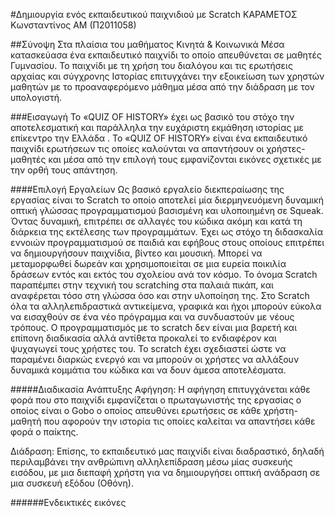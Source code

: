 #Δημιουργία ενός εκπαιδευτικού παιχνιδιού με Scratch
ΚΑΡΑΜΕΤΟΣ Κωνσταντίνος
ΑΜ (Π2011058)

##Σύνοψη
Στα πλαίσια του μαθήματος Κινητά & Κοινωνικά Μέσα κατασκεύασα ένα εκπαιδευτικό παιχνίδι το οποίο απευθύνεται σε μαθητές  Γυμνασίου. Το παιχνίδι με τη χρήση του διαλόγου και τις ερωτήσεις αρχαίας και σύγχρονης Ιστορίας επιτυγχάνει την εξοικείωση των χρηστών μαθητών με τo προαναφερόμενο μάθημα μέσα από την διάδραση με τον υπολογιστή.

###Εισαγωγή
Το «QUIZ OF HISTORY» έχει ως βασικό του στόχο την αποτελεσματική και παράλληλα την ευχάριστη εκμάθηση  ιστορίας με επίκεντρο την Ελλάδα . Το «QUIZ OF HISTORY» είναι ένα εκπαιδευτικό παιχνίδι ερωτήσεων τις οποίες καλούνται να απαντήσουν οι χρήστες-μαθητές και μέσα από την επιλογή τους εμφανίζονται εικόνες σχετικές με την ορθή τους απάντηση.

####Επιλογή Εργαλείων
Ως βασικό εργαλείο διεκπεραίωσης της εργασίας είναι το Scratch το οποίο αποτελεί μία διερμηνευόμενη δυναμική οπτική γλώσσας προγραμματισμού βασισμένη και υλοποιημένη σε Squeak. Όντας δυναμική, επιτρέπει σε αλλαγές του κώδικα ακόμη και κατά τη διάρκεια της εκτέλεσης των προγραμμάτων. Έχει ως στόχο τη διδασκαλία εννοιών προγραμματισμού σε παιδιά και εφήβους στους οποίους επιτρέπει να δημιουργήσουν παιχνίδια, βίντεο και μουσική. Μπορεί να μεταμορφωθεί δωρεάν και χρησιμοποιείται σε μια ευρεία ποικιλία δράσεων εντός και εκτός του σχολείου ανά τον κόσμο. Το όνομα Scratch παραπέμπει στην τεχνική του scratching στα παλαιά πικάπ, και αναφέρεται τόσο στη γλώσσα όσο και στην υλοποίηση της. Στο Scratch όλα τα αλληλεπιδραστικά αντικείμενα, γραφικά και ήχοι μπορούν εύκολα να εισαχθούν σε ένα νέο πρόγραμμα και να συνδυαστούν με νέους τρόπους. Ο προγραμματισμός με το scratch δεν είναι μια βαρετή και επίπονη διαδικασία αλλά αντίθετα προκαλεί το ενδιαφέρον και ψυχαγωγεί τους χρήστες του. To scratch έχει σχεδιαστεί ώστε να παραμένει διαρκώς ενεργό και να μπορούν οι χρήστες να αλλάξουν δυναμικά κομμάτια του κώδικα και να δουν άμεσα αποτελέσματα. 

#####Διαδικασία Ανάπτυξης
Αφήγηση: Η αφήγηση επιτυγχάνεται κάθε φορά που στο παιχνίδι εμφανίζεται ο πρωταγωνιστής της εργασίας ο οποίος είναι ο Gobo ο οποίος απευθύνει ερωτήσεις σε κάθε χρήστη-μαθητή που αφορούν την ιστορία τις οποίες καλείται να απαντήσει κάθε φορά ο παίκτης.

Διάδραση: Επίσης, το εκπαιδευτικό μας παιχνίδι είναι διαδραστικό, δηλαδή περιλαμβάνει την ανθρώπινη αλληλεπίδραση μέσω μίας συσκευής εισόδου, με μια διεπαφή χρήστη για να δημιουργήσει οπτική ανάδραση σε μια συσκευή εξόδου (Οθόνη).

######Ενδεικτικές εικόνες





